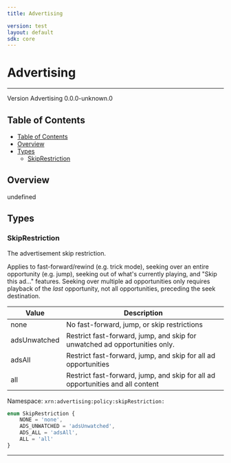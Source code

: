 ```yaml
---
title: Advertising

version: test
layout: default
sdk: core
---
```


# Advertising
---
Version Advertising 0.0.0-unknown.0

## Table of Contents
   - [Table of Contents](#table-of-contents)
   - [Overview](#overview)
   - [Types](#types)
     - [SkipRestriction](#skiprestriction)


## Overview
 undefined

## Types

### SkipRestriction

The advertisement skip restriction.

Applies to fast-forward/rewind (e.g. trick mode), seeking over an entire opportunity (e.g. jump), seeking out of what's currently playing, and "Skip this ad..." features. Seeking over multiple ad opportunities only requires playback of the _last_ opportunity, not all opportunities, preceding the seek destination.

| Value        | Description                                                                    |
|--------------|--------------------------------------------------------------------------------|
| none         |No fast-forward, jump, or skip restrictions                                    |
| adsUnwatched | Restrict fast-forward, jump, and skip for unwatched ad opportunities only.     |
| adsAll       | Restrict fast-forward, jump, and skip for all ad opportunities                 |
| all          | Restrict fast-forward, jump, and skip for all ad opportunities and all content |

Namespace: `xrn:advertising:policy:skipRestriction:`



```typescript
enum SkipRestriction {
	NONE = 'none',
	ADS_UNWATCHED = 'adsUnwatched',
	ADS_ALL = 'adsAll',
	ALL = 'all'
}

```



---
